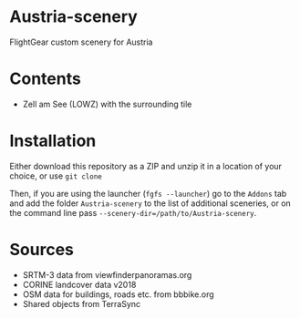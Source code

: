 # Austria-scenery
FlightGear custom scenery for Austria

# Contents

* Zell am See (LOWZ) with the surrounding tile

# Installation

Either download this repository as a ZIP and unzip it in a location of your choice, or use `git clone`

Then, if you are using the launcher (`fgfs --launcher`) go to the `Addons` tab and add the folder `Austria-scenery` to the list of additional sceneries, or on the command line pass `--scenery-dir=/path/to/Austria-scenery`.

# Sources

* SRTM-3 data from viewfinderpanoramas.org
* CORINE landcover data v2018
* OSM data for buildings, roads etc. from bbbike.org
* Shared objects from TerraSync
